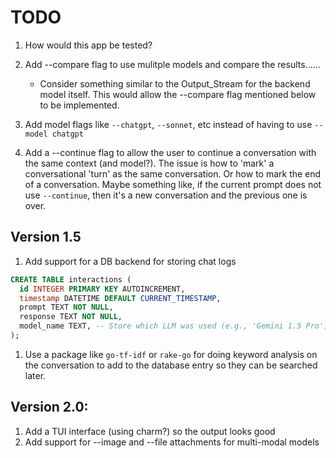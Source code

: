 # TODO

1. How would this app be tested?

1. Add --compare flag to use mulitple models and compare the results......
   * Consider something similar to the Output_Stream for the backend model
   itself. This would allow the --compare flag mentioned below to be
   implemented.

1. Add model flags like `--chatgpt`, `--sonnet`, etc instead of having to use
  `--model chatgpt`

1. Add a --continue flag to allow the user to continue a conversation with the
   same context (and model?). The issue is how to 'mark' a conversational 'turn'
   as the same conversation. Or how to mark the end of a conversation. Maybe
   something like, if the current prompt does not use `--continue`, then it's a
   new conversation and the previous one is over.

## Version 1.5
1. Add support for a DB backend for storing chat logs
```sql
CREATE TABLE interactions (
  id INTEGER PRIMARY KEY AUTOINCREMENT,
  timestamp DATETIME DEFAULT CURRENT_TIMESTAMP,
  prompt TEXT NOT NULL,
  response TEXT NOT NULL,
  model_name TEXT, -- Store which LLM was used (e.g., 'Gemini 1.5 Pro')
);
```
1. Use a package like `go-tf-idf` or `rake-go` for doing keyword analysis on
   the conversation to add to the database entry so they can be searched later.

## Version 2.0:
1. Add a TUI interface (using charm?) so the output looks good
1. Add support for --image and --file attachments for multi-modal models
